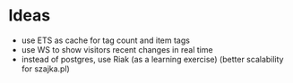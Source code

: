 # Ideas

* use ETS as cache for tag count and item tags
* use WS to show visitors recent changes in real time
* instead of postgres, use Riak
	(as a learning exercise)
	(better scalability for szajka.pl)